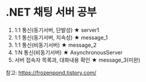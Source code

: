 # .NET 채팅 서버 공부

1. 1:1 통신(동기서버, 단발성) ★ server1
2. 1:1 통신(동기서버, 지속성) ★ message_1
3. 1:1 통신(비동기서버) ★ message_2
4. 1:N 통신(비동기서버) ★ AsynchronousServer
5. 서버 접속자 목록과, 대화내용 확인 ★ message_3(미완)


참고: https://frozenpond.tistory.com/
